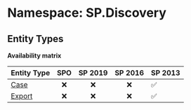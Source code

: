 # Namespace: SP.Discovery

## Entity Types

**Availability matrix**

Entity Type | SPO | SP 2019 | SP 2016 | SP 2013
----------|:---:|:-------:|:-------:|:-------
[Case](./EntityTypes/Case.md) | ❌ | ❌ | ❌ | ✅
[Export](./EntityTypes/Export.md) | ❌ | ❌ | ❌ | ✅